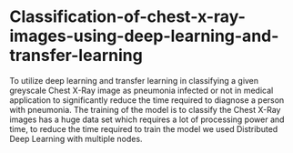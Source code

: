 # Classification-of-chest-x-ray-images-using-deep-learning-and-transfer-learning

To utilize deep learning and transfer learning in classifying
a given greyscale Chest X-Ray image as pneumonia infected or not in medical
application to significantly reduce the time required to diagnose a person with
pneumonia. The training of the model is to classify the Chest X-Ray images has
a huge data set which requires a lot of processing power and time, to reduce
the time required to train the model we used Distributed Deep Learning with
multiple nodes.

